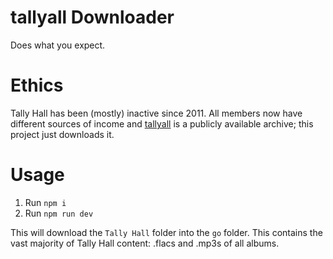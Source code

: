 # tallyall Downloader

Does what you expect.

# Ethics

Tally Hall has been (mostly) inactive since 2011. All members now have different sources of income and [tallyall](https://tallyall.club) is a publicly available archive; this project just downloads it.

# Usage

1. Run `npm i`
2. Run `npm run dev`

This will download the `Tally Hall` folder into the `go` folder. This contains the vast majority of Tally Hall content: .flacs and .mp3s of all albums.
